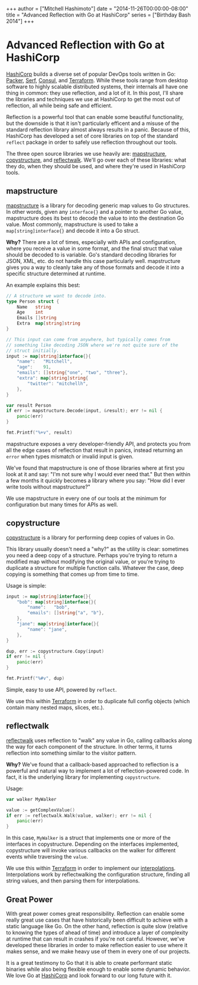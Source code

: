 +++
author = ["Mitchell Hashimoto"]
date = "2014-11-26T00:00:00-08:00"
title = "Advanced Reflection with Go at HashiCorp"
series = ["Birthday Bash 2014"]
+++

# Advanced Reflection with Go at HashiCorp

[HashiCorp](https://www.hashicorp.com) builds a diverse set of
popular DevOps tools written in Go:
[Packer](https://www.packer.io),
[Serf](https://www.consul.io),
[Consul](https://www.consul.io),
and [Terraform](https://www.terraform.io).
While these tools range from desktop software to highly scalable distributed
systems, their internals all have one thing in common: they use reflection,
and a lot of it. In this post, I'll share the libraries and techniques we
use at HashiCorp to get the most out of reflection, all while being safe
and efficient.

Reflection is a powerful tool that can enable some beautiful
functionality, but the downside is that it isn't particularly efficent
and a misuse of the standard reflection library almost always results in
a panic. Because of this, HashiCorp has developed a set of core libraries
on top of the standard `reflect` package in order to safely use reflection
throughout our tools.

The three open source libraries we use heavily are:
[mapstructure](https://github.com/mitchellh/mapstructure),
[copystructure](https://github.com/mitchellh/copystructure), and
[reflectwalk](https://github.com/mitchellh/reflectwalk). We'll go over
each of these libraries: what they do, when they should be used, and where
they're used in HashiCorp tools.

## mapstructure

[mapstructure](https://github.com/mitchellh/mapstructure) is a library
for decoding generic map values to Go structures. In other words, given
any `interface{}` and a pointer to another Go value, mapstructure does
its best to decode the value to into the destination Go value.
Most commonly, mapstructure is used to take a `map[string]interface{}`
and decode it into a Go struct.

**Why?** There are a lot of times, especially with APIs and configuration,
where you receive a value in some format, and the final struct that value
should be decoded to is variable. Go's standard decoding libraries for
JSON, XML, etc. do not handle this case particularly well. mapstructure
gives you a way to cleanly take any of those formats and decode it into
a specific structure determined at runtime.

An example explains this best:

```go
// A structure we want to decode into.
type Person struct {
	Name   string
	Age    int
	Emails []string
	Extra  map[string]string
}

// This input can come from anywhere, but typically comes from
// something like decoding JSON where we're not quite sure of the
// struct initially.
input := map[string]interface{}{
	"name":   "Mitchell",
	"age":    91,
	"emails": []string{"one", "two", "three"},
	"extra": map[string]string{
		"twitter": "mitchellh",
	},
}

var result Person
if err := mapstructure.Decode(input, &result); err != nil {
	panic(err)
}

fmt.Printf("%+v", result)
```

mapstructure exposes a very developer-friendly API, and protects you from
all the edge cases of reflection that result in panics, instead returning
an `error` when types mismatch or invalid input is given.

We've found that mapstructure is one of those libraries where at first you look
at it and say: "I'm not sure why I would ever need that." But then within
a few months it quickly becomes a library where you say: "How did I ever
write tools without mapstructure?"

We use mapstructure in every one of our tools at the minimum for
configuration but many times for APIs as well.

## copystructure

[copystructure](https://github.com/mitchellh/copystructure) is a library for
performing deep copies of values in Go.

This library usually doesn't need a "why?" as the utility is clear: sometimes
you need a deep copy of a structure. Perhaps you're trying to return a modified
map without modifying the original value, or you're trying to duplicate a
structure for multiple function calls. Whatever the case, deep copying
is something that comes up from time to time.

Usage is simple:

```go
input := map[string]interface{}{
	"bob": map[string]interface{}{
		"name":   "bob",
		"emails": []string{"a", "b"},
	},
	"jane": map[string]interface{}{
		"name": "jane",
	},
}

dup, err := copystructure.Copy(input)
if err != nil {
	panic(err)
}

fmt.Printf("%#v", dup)
```

Simple, easy to use API, powered by `reflect`.

We use this within [Terraform](https://www.terraform.io) in order to
duplicate full config objects (which contain many nested maps, slices,
etc.).

## reflectwalk

[reflectwalk](https://github.com/mitchellh/reflectwalk) uses reflection
to "walk" any value in Go, calling callbacks along the way for each component
of the structure. In other terms, it turns reflection into something similar
to the visitor pattern.

**Why?** We've found that a callback-based approached to reflection is a powerful
and natural way to implement a lot of reflection-powered code. In fact, it
is the underlying library for implementing `copystructure`.

Usage:

```go
var walker MyWalker

value := getComplexValue()
if err := reflectwalk.Walk(value, walker); err != nil {
	panic(err)
}
```

In this case, `MyWalker` is a struct that implements one or more of the
interfaces in copystructure. Depending on the interfaces implemented,
copystructure will invoke various callbacks on the walker for different
events while traversing the `value`.

We use this within [Terraform](https://www.terraform.io) in order to
implement our [interpolations](https://terraform.io/docs/configuration/interpolation.html).
Interpolations work by reflectwalking the configuration structure,
finding all string values, and then parsing them for interpolations.

## Great Power

With great power comes great responsibility. Reflection can enable
some really great use cases that have historically been difficult to
achieve with a static language like Go. On the other hand, reflection
is quite slow (relative to knowing the types of ahead of time) and introduce
a layer of complexity at runtime that can result in crashes if you're not
careful. However, we've developed these libraries in order to make reflection
easier to use where it makes sense, and we make heavy use of them in every
one of our projects.

It is a great testimony to Go that it is able to create performant static
binaries while also being flexible enough to enable some dynamic behavior.
We love Go at [HashiCorp](https://www.hashicorp.com) and look forward to
our long future with it.
